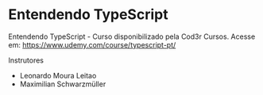 # Entendendo TypeScript
Entendendo TypeScript - Curso disponibilizado pela Cod3r Cursos. Acesse em: https://www.udemy.com/course/typescript-pt/

Instrutores
- Leonardo Moura Leitao
- Maximilian Schwarzmüller
